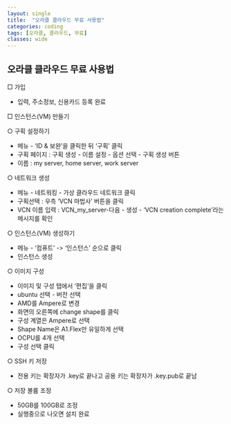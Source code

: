 ```yaml
---
layout: single
title:  "오라클 클라우드 무료 사용법"
categories: coding
tags: [오라클, 클라우드, 무료]
classes: wide
---
```


<h2 id="오라클-클라우드-무료-사용법">오라클 클라우드 무료 사용법</h2>
<p>□ 가입</p>
<ul>
<li>입력, 주소정보, 신용카드 등록 완료</li>
</ul>
<p>□ 인스턴스(VM) 만들기</p>
<p>○ 구획 설정하기</p>
<ul>
<li>메뉴 - ‘ID &amp; 보완’을 클릭한 뒤 ‘구획’ 클릭</li>
<li>구획 페이지 : 구획 생성 - 이름 설정 - 옵션 선택 - 구획 생성 버튼</li>
<li>이름 : my server, home server, work server</li>
</ul>
<p>○ 네트워크 생성</p>
<ul>
<li>메뉴 - 네트워킹 - 가상 클라우드 네트워크 클릭</li>
<li>구획선택 : 우측 ‘VCN 마법사’ 버튼을 클릭</li>
<li>VCN 이름 입력 : VCN_my_server-다음 - 생성 - ‘VCN creation complete’라는 메시지를 확인</li>
</ul>
<p>○ 인스턴스(VM) 생성하기</p>
<ul>
<li>메뉴 - ‘컴퓨트’ -&gt; ‘인스턴스’ 순으로 클릭</li>
<li>인스턴스 생성</li>
</ul>
<p>○ 이미지 구성</p>
<ul>
<li>이미지 및 구성 탭에서 ‘편집’을 클릭</li>
<li>ubuntu 선택 - 버전 선택</li>
<li>AMD를 Ampere로 변경</li>
<li>화면의 오른쪽에 change shape를 클릭</li>
<li>구성 계열은 Ampere로 선택</li>
<li>Shape Name은 A1.Flex만 유일하게 선택</li>
<li>OCPU를 4개 선택</li>
<li>구성 선택 클릭</li>
</ul>
<p>○ SSH 키 저장</p>
<ul>
<li>전용 키는 확장자가 .key로 끝나고 공용 키는 확장자가 .key.pub로 끝남</li>
</ul>
<p>○ 저장 볼륨 조정</p>
<ul>
<li>50GB를 100GB로 조정</li>
<li>실행중으로 나오면 설치 완료</li>
</ul>

